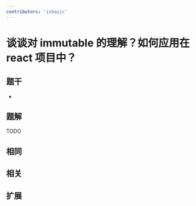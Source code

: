 ```yaml
---
contributors: 'isboyjc'
---
```


# 谈谈对 immutable 的理解？如何应用在 react 项目中？

## 题干

- 



## 题解

<!-- ::: details 点我查看题解 -->

  TODO

<!-- ::: -->



## 相同


## 相关


## 扩展

